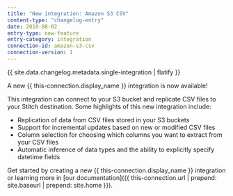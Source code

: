 ```yaml
---
title: "New integration: Amazon S3 CSV"
content-type: "changelog-entry"
date: 2018-08-02
entry-type: new-feature
entry-category: integration
connection-id: amazon-s3-csv
connection-version: 1
---
```

{{ site.data.changelog.metadata.single-integration | flatify }}

A new {{ this-connection.display_name }} integration is now available!

This integration can connect to your S3 bucket and replicate CSV files to your Stitch destination. Some highlights of this new integration include:

- Replication of data from CSV files stored in your S3 buckets
- Support for incremental updates based on new or modified CSV files 
- Column selection for choosing which columns you want to extract from your CSV files 
- Automatic inference of data types and the ability to explicitly specify datetime fields

Get started by creating a new {{ this-connection.display_name }} integration or learning more in [our documentation]({{ this-connection.url | prepend: site.baseurl | prepend: site.home }}).
